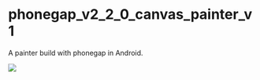phonegap_v2_2_0_canvas_painter_v1
=================================

A painter build with phonegap in Android.

<img src="http://3wa.tw/uploads/upload/device-2014-02-24-102544.png">
